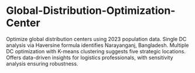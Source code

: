 # Global-Distribution-Optimization-Center
Optimize global distribution centers using 2023 population data. Single DC analysis via Haversine formula identifies Narayanganj, Bangladesh. Multiple DC optimization with K-means clustering suggests five strategic locations. Offers data-driven insights for logistics professionals, with sensitivity analysis ensuring robustness.
